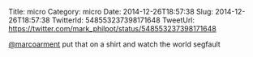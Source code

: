 Title: micro
Category: micro
Date: 2014-12-26T18:57:38
Slug: 2014-12-26T18:57:38
TwitterId: 548553237398171648
TweetUrl: https://twitter.com/mark_philpot/status/548553237398171648

[@marcoarment](https://twitter.com/marcoarment) put that on a shirt and watch the world segfault